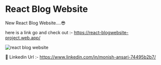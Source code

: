 # React Blog Website

New React Blog Website....😎

here is a link go and check out :- https://react-blogwebsite-project.web.app/

![react blog website](https://github.com/user-attachments/assets/1ae2e754-967d-456f-ab38-27cd5ba89f17)

🔗 Linkedin Url :- https://www.linkedin.com/in/monish-ansari-74495b2b7/
